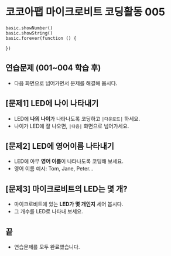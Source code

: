 # 코코아팹 마이크로비트 코딩활동 005

```ghost
basic.showNumber()
basic.showString()
basic.forever(function () {
	
})
```

## 연습문제 (001~004 학습 후)
* 다음 화면으로 넘어가면서 문제를 해결해 봅시다.

## [문제1] LED에 나이 나타내기
* LED에 **나의 나이**가 나타나도록 코딩하고 ``|다운로드|`` 하세요.
* 나이가 LED에 잘 나오면, ``|다음|`` 화면으로 넘어가세요.

## [문제2] LED에 영어이름 나타내기
* LED에 아무 **영어 이름**이 나타나도록 코딩해 보세요.
* 영어 이름 예시: Tom, Jane, Peter...

## [문제3] 마이크로비트의 LED는 몇 개?
* 마이크로비트에 있는 **LED가 몇 개인지** 세어 봅시다.
* 그 개수를 LED로 나타내 보세요.

## 끝
* 연습문제를 모두 완료했습니다.

